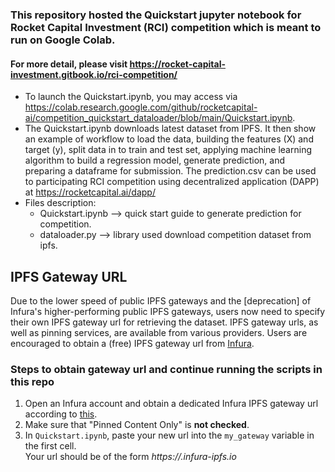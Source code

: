 ### This repository hosted the Quickstart jupyter notebook for Rocket Capital Investment (RCI) competition which is meant to run on Google Colab.
#### For more detail, please visit https://rocket-capital-investment.gitbook.io/rci-competition/

- To launch the Quickstart.ipynb, you may access via https://colab.research.google.com/github/rocketcapital-ai/competition_quickstart_dataloader/blob/main/Quickstart.ipynb.
- The Quickstart.ipynb downloads latest dataset from IPFS. It then show an example of workflow to load the data, building the features (X) and target (y), split data in to train and test set, applying machine learning algorithm to build a regression model, generate prediction, and preparing a dataframe for submission. The prediction.csv can be used to participating RCI competition using decentralized application (DAPP) at https://rocketcapital.ai/dapp/
- Files description:
	- Quickstart.ipynb --> quick start guide to generate prediction for competition.
	- dataloader.py --> library used download competition dataset from ipfs.

## IPFS Gateway URL
Due to the lower speed of public IPFS gateways and the [deprecation] of Infura's higher-performing public IPFS gateways, users now need to specify their own IPFS gateway url for retrieving the dataset.
IPFS gateway urls, as well as pinning services, are available from various providers.
Users are encouraged to obtain a (free) IPFS gateway url from [Infura](https://infura.io/).

### Steps to obtain gateway url and continue running the scripts in this repo
1. Open an Infura account and obtain a dedicated Infura IPFS gateway url according to [this](https://docs.infura.io/infura/networks/ipfs/how-to/access-ipfs-content/dedicated-gateways).
2. Make sure that "Pinned Content Only" is **not checked**.
3. In `Quickstart.ipynb`, paste your new url into the `my_gateway` variable in the first cell. <br>Your url should be of the form *https://<custom-subdomain>.infura-ipfs.io*
